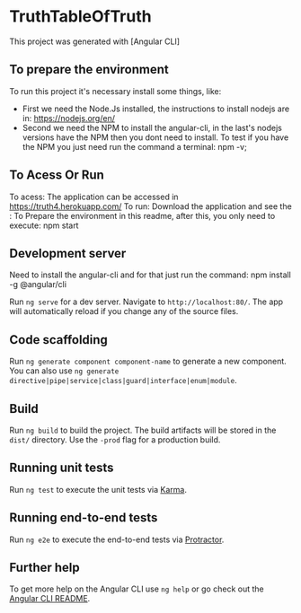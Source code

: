 # TruthTableOfTruth

This project was generated with [Angular CLI]

## To prepare the environment

To run this project it's necessary install some things, like:

- First we need the Node.Js installed, the instructions to install nodejs are in: https://nodejs.org/en/
- Second we need the NPM to install the angular-cli, in the last's nodejs versions have the NPM then you dont need to install. To test if you have the NPM you just need run the command a terminal: npm -v;

## To Acess Or Run

To acess:
  The application can be accessed in https://truth4.herokuapp.com/
To run:
  Download the application and see the : To Prepare the environment in this readme, after this, you only need to execute: npm start

## Development server

Need to install the angular-cli and for that just run the command: npm install -g @angular/cli

Run `ng serve` for a dev server. Navigate to `http://localhost:80/`. The app will automatically reload if you change any of the source files.

## Code scaffolding

Run `ng generate component component-name` to generate a new component. You can also use `ng generate directive|pipe|service|class|guard|interface|enum|module`.

## Build

Run `ng build` to build the project. The build artifacts will be stored in the `dist/` directory. Use the `-prod` flag for a production build.

## Running unit tests

Run `ng test` to execute the unit tests via [Karma](https://karma-runner.github.io).

## Running end-to-end tests

Run `ng e2e` to execute the end-to-end tests via [Protractor](http://www.protractortest.org/).

## Further help

To get more help on the Angular CLI use `ng help` or go check out the [Angular CLI README](https://github.com/angular/angular-cli/blob/master/README.md).
